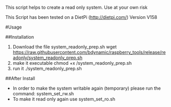 This script helps to create a read only system.
Use at your own risk

This Script has been tested on a DietPi (http://dietpi.com/) Version V158 


#Usage

##Installation
1) Download the file system_readonly_prep.sh 
   wget https://raw.githubusercontent.com/bdynamic/raspberry_tools/release/readonly/system_readonly_prep.sh
2) make it executable
   chmod +x /system_readonly_prep.sh
3) run it 
   ./system_readonly_prep.sh


##After Install
* In order to make the system writable again (temporary) please run the command: system_set_rw.sh
* To make it read only again use system_set_ro.sh


